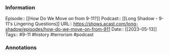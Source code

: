 ### Information

Episode:: [[How Do We Move on from 9-11?]]
Podcast:: [[Long Shadow - 9-11's Lingering Questions]]
URL:: https://shows.acast.com/long-shadow/episodes/how-do-we-move-on-from-911
Date:: [[2023-05-13]]
Tags:: #9-11 #history #terrorism 
#podcast


### Annotations

